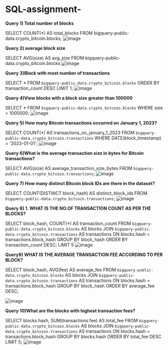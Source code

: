 # SQL-assignment- 
**Query 1) Total number of blocks**

SELECT COUNT(*) AS total_blocks
FROM bigquery-public-data.crypto_bitcoin.blocks;
![image](https://github.com/Vikas-Ranga/SQL-assignment-/assets/154298566/f7c4aeeb-05fb-485b-89b0-c4bf62c83cf3)

 
**Query 2) average block size**

SELECT AVG(size) AS avg_size
FROM bigquery-public-data.crypto_bitcoin.blocks
![image](https://github.com/Vikas-Ranga/SQL-assignment-/assets/154298566/ad60b307-81df-4cf6-a9f1-470e96dc7151)


 
**Query 3)Block with most number of transactions**

SELECT *
FROM `bigquery-public-data.crypto_bitcoin.blocks`
ORDER BY transaction_count DESC
LIMIT 1;
 ![image](https://github.com/Vikas-Ranga/SQL-assignment-/assets/154298566/598d23a0-7b4b-4db6-999d-0fe23109ef18)


 

**Query 4)View blocks with a block size greater than 100000**

SELECT *
FROM `bigquery-public-data.crypto_bitcoin.blocks`
WHERE size > 1000000;
![image](https://github.com/Vikas-Ranga/SQL-assignment-/assets/154298566/acb1da5e-0193-40e5-9aa1-8b018d5d3402)


 


**Query 5) How many Bitcoin transactions occurred on January 1, 2023?**

SELECT COUNT(*) AS transactions_on_january_1_2023
FROM `bigquery-public-data.crypto_bitcoin.transactions`
WHERE DATE(block_timestamp) = '2023-01-01';
![image](https://github.com/Vikas-Ranga/SQL-assignment-/assets/154298566/51ebf5fe-2491-4918-b975-6c8a35daa19e)


 

**Query 6)What is the average transaction size in bytes for Bitcoin transactions?**

SELECT AVG(size) AS average_transaction_size_bytes
FROM `bigquery-public-data.crypto_bitcoin.transactions`;
![image](https://github.com/Vikas-Ranga/SQL-assignment-/assets/154298566/36570894-b30b-49e5-a15d-c12c402ce874)


 


**Query 7) How many distinct Bitcoin block IDs are there in the dataset?**

SELECT COUNT(DISTINCT block_hash) AS distinct_block_ids
FROM `bigquery-public-data.crypto_bitcoin.transactions`;
![image](https://github.com/Vikas-Ranga/SQL-assignment-/assets/154298566/820ba585-fe83-4846-9197-1b7936207770)

**Query 8) 1.	WHAT IS THE NO.OF TRANSACTION COUNT AS PER THE BLOCKS?**

SELECT
  block_hash,
  COUNT(*) AS transaction_count
FROM
  `bigquery-public-data.crypto_bitcoin.blocks` AS blocks
JOIN
  `bigquery-public-data.crypto_bitcoin.transactions` AS transactions
ON
  blocks.hash = transactions.block_hash
GROUP BY
  block_hash
ORDER BY
  transaction_count DESC;
LIMIT 5
![image](https://github.com/Vikas-Ranga/SQL-assignment-/assets/154298566/0890b344-c908-4f93-9146-91892b01dd1d)



**Query9) WHAT IS THE AVERAGE TRANSACTION FEE ACCORDING TO PER BLOCK?**

SELECT
  block_hash,
  AVG(fee) AS average_fee
FROM
  `bigquery-public-data.crypto_bitcoin.blocks` AS blocks
JOIN
  `bigquery-public-data.crypto_bitcoin.transactions` AS transactions
ON
  blocks.hash = transactions.block_hash
GROUP BY
  block_hash
ORDER BY
  average_fee DESC;

![image](https://github.com/Vikas-Ranga/SQL-assignment-/assets/154298566/85628bb2-ba8e-49f3-99ed-3fa0707ba222)



**Query 10)What are the blocks with highest transaction fees?**

SELECT
  blocks.hash,
  SUM(transactions.fee) AS total_fee
FROM
  `bigquery-public-data.crypto_bitcoin.blocks` AS blocks
JOIN
  `bigquery-public-data.crypto_bitcoin.transactions` AS transactions
ON
  blocks.hash = transactions.block_hash
GROUP BY
  blocks.hash
ORDER BY
  total_fee DESC
LIMIT 5;
![image](https://github.com/Vikas-Ranga/SQL-assignment-/assets/154298566/bfeacc47-87b6-4d78-bbf4-817a6a24a1c2)








